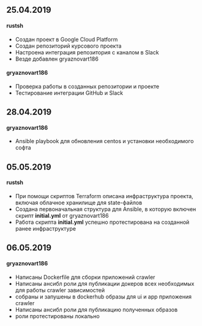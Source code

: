 ## 25.04.2019
#### rustsh
* Создан проект в Google Cloud Platform
* Создан репозиторий курсового проекта
* Настроена интеграция репозитория с каналом в Slack
* Везде добавлен gryaznovart186
#### gryaznovart186
* Проверка работы в созданных репозитории и проекте
* Тестирование интеграции GitHub и Slack
## 28.04.2019
#### gryaznovart186
* Ansible playbook для обновления centos и установки необходимого софта
## 05.05.2019
#### rustsh
* При помощи скриптов Terraform описана инфраструктура проекта, включая облачное хранилище для state-файлов
* Создана первоначальная структура для Ansible, в которую включен скрипт **initial.yml** от gryaznovart186
* Работа скрипта **initial.yml** успешно протестирована на созданной ранее инфраструктуре
## 06.05.2019
#### gryaznovart186
* Написаны Dockerfile для сборки приложений crawler
* Написаны ансибл роли для публикации докеров всех необходимых для работы crawler зависимостей
* собраны и запушены в dockerhub образы для ui и app приложения crawler
* Написаны ансибл роли для публикацию полученных образов
* роли протестированы локально
